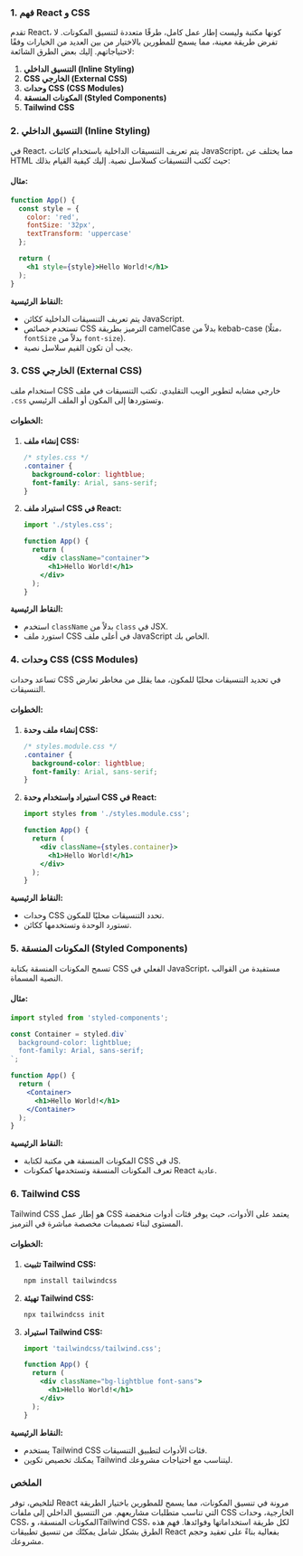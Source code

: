 ### 1. **فهم React و CSS**

تقدم React، كونها مكتبة وليست إطار عمل كامل، طرقًا متعددة لتنسيق المكونات. لا تفرض طريقة معينة، مما يسمح للمطورين بالاختيار من بين العديد من الخيارات وفقًا لاحتياجاتهم. إليك بعض الطرق الشائعة:

1. **التنسيق الداخلي (Inline Styling)**
2. **CSS الخارجي (External CSS)**
3. **وحدات CSS (CSS Modules)**
4. **المكونات المنسقة (Styled Components)**
5. **Tailwind CSS**

### 2. **التنسيق الداخلي (Inline Styling)**

في React، يتم تعريف التنسيقات الداخلية باستخدام كائنات JavaScript، مما يختلف عن HTML حيث تُكتب التنسيقات كسلاسل نصية. إليك كيفية القيام بذلك:

#### مثال:

```jsx
function App() {
  const style = {
    color: 'red',
    fontSize: '32px',
    textTransform: 'uppercase'
  };

  return (
    <h1 style={style}>Hello World!</h1>
  );
}
```

**النقاط الرئيسية:**
- يتم تعريف التنسيقات الداخلية ككائن JavaScript.
- تستخدم خصائص CSS الترميز بطريقة camelCase بدلاً من kebab-case (مثلًا، `fontSize` بدلاً من `font-size`).
- يجب أن تكون القيم سلاسل نصية.

### 3. **CSS الخارجي (External CSS)**

استخدام ملف CSS خارجي مشابه لتطوير الويب التقليدي. تكتب التنسيقات في ملف `.css` وتستوردها إلى المكون أو الملف الرئيسي.

#### الخطوات:

1. **إنشاء ملف CSS:**

   ```css
   /* styles.css */
   .container {
     background-color: lightblue;
     font-family: Arial, sans-serif;
   }
   ```

2. **استيراد ملف CSS في React:**

   ```jsx
   import './styles.css';

   function App() {
     return (
       <div className="container">
         <h1>Hello World!</h1>
       </div>
     );
   }
   ```

**النقاط الرئيسية:**
- استخدم `className` بدلاً من `class` في JSX.
- استورد ملف CSS في أعلى ملف JavaScript الخاص بك.

### 4. **وحدات CSS (CSS Modules)**

تساعد وحدات CSS في تحديد التنسيقات محليًا للمكون، مما يقلل من مخاطر تعارض التنسيقات.

#### الخطوات:

1. **إنشاء ملف وحدة CSS:**

   ```css
   /* styles.module.css */
   .container {
     background-color: lightblue;
     font-family: Arial, sans-serif;
   }
   ```

2. **استيراد واستخدام وحدة CSS في React:**

   ```jsx
   import styles from './styles.module.css';

   function App() {
     return (
       <div className={styles.container}>
         <h1>Hello World!</h1>
       </div>
     );
   }
   ```

**النقاط الرئيسية:**
- وحدات CSS تحدد التنسيقات محليًا للمكون.
- تستورد الوحدة وتستخدمها ككائن.

### 5. **المكونات المنسقة (Styled Components)**

تسمح المكونات المنسقة بكتابة CSS الفعلي في JavaScript، مستفيدة من القوالب النصية المسماة.

#### مثال:

```jsx
import styled from 'styled-components';

const Container = styled.div`
  background-color: lightblue;
  font-family: Arial, sans-serif;
`;

function App() {
  return (
    <Container>
      <h1>Hello World!</h1>
    </Container>
  );
}
```

**النقاط الرئيسية:**
- المكونات المنسقة هي مكتبة لكتابة CSS في JS.
- تعرف المكونات المنسقة وتستخدمها كمكونات React عادية.

### 6. **Tailwind CSS**

Tailwind CSS هو إطار عمل CSS يعتمد على الأدوات، حيث يوفر فئات أدوات منخفضة المستوى لبناء تصميمات مخصصة مباشرة في الترميز.

#### الخطوات:

1. **تثبيت Tailwind CSS:**

   ```sh
   npm install tailwindcss
   ```

2. **تهيئة Tailwind CSS:**

   ```sh
   npx tailwindcss init
   ```

3. **استيراد Tailwind CSS:**

   ```jsx
   import 'tailwindcss/tailwind.css';

   function App() {
     return (
       <div className="bg-lightblue font-sans">
         <h1>Hello World!</h1>
       </div>
     );
   }
   ```

**النقاط الرئيسية:**
- يستخدم Tailwind CSS فئات الأدوات لتطبيق التنسيقات.
- يمكنك تخصيص تكوين Tailwind ليتناسب مع احتياجات مشروعك.

### الملخص

لتلخيص، توفر React مرونة في تنسيق المكونات، مما يسمح للمطورين باختيار الطريقة التي تناسب متطلبات مشاريعهم. من التنسيق الداخلي إلى ملفات CSS الخارجية، وحدات CSS، المكونات المنسقة، وTailwind CSS، لكل طريقة استخداماتها وفوائدها. فهم هذه الطرق بشكل شامل يمكنّك من تنسيق تطبيقات React بفعالية بناءً على تعقيد وحجم مشروعك.